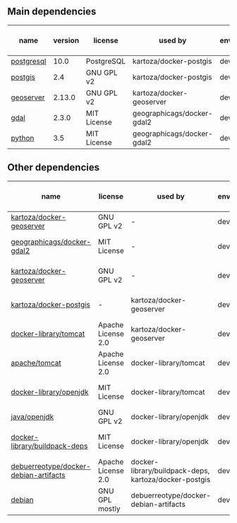 
## Main dependencies

| name | version | license | used by | env | bin or src | note |
| --- | --- | --- | --- | --- | --- | --- |
| [postgresql](https://www.postgresql.org/) | 10.0 | PostgreSQL | kartoza/docker-postgis | dev | bin | |
| [postgis](https://postgis.net/) | 2.4 | GNU GPL v2 | kartoza/docker-postgis | dev | bin | |
| [geoserver](https://github.com/geoserver/geoserver) | 2.13.0 | GNU GPL v2 | kartoza/docker-geoserver | dev | bin | |
| [gdal](http://www.gdal.org/) | 2.3.0 | MIT License | geographicags/docker-gdal2 | dev | bin | |
| [python](http://www.gdal.org/) | 3.5 | MIT License | geographicags/docker-gdal2 | dev | bin | |

## Other dependencies

| name | license | used by | env | bin or src | note |
| --- | --- | --- | --- | --- | --- |
| [kartoza/docker-geoserver](https://github.com/kartoza/docker-geoserver) | GNU GPL v2 | - | dev | src | docker-compose.yml |
| [geographicags/docker-gdal2](https://github.com/GeographicaGS/Docker-GDAL2) | MIT License | - | dev | bin | used as docker image |
| [kartoza/docker-geoserver](https://github.com/kartoza/docker-geoserver) | GNU GPL v2 | - | dev | bin | used as docker image |
| [kartoza/docker-postgis](https://github.com/kartoza/docker-postgis) | - | kartoza/docker-geoserver | dev | bin | used as docker image |
| [docker-library/tomcat](https://github.com/docker-library/tomcat) | Apache License 2.0 | kartoza/docker-geoserver | dev | bin | used as docker image |
| [apache/tomcat](http://tomcat.apache.org/) | Apache License 2.0 | docker-library/tomcat | dev | bin | |
| [docker-library/openjdk](https://github.com/docker-library/openjdk) | MIT License | docker-library/tomcat | dev | bin | used as docker image |
| [java/openjdk](http://openjdk.java.net/) | GNU GPL v2 | docker-library/openjdk | dev | bin | |
| [docker-library/buildpack-deps](https://github.com/docker-library/buildpack-deps) | MIT License | docker-library/openjdk | dev | bin | used as docker image |
| [debuerreotype/docker-debian-artifacts](https://github.com/debuerreotype/docker-debian-artifacts) | Apache License 2.0 | docker-library/buildpack-deps, kartoza/docker-postgis | dev | bin | used as docker image |
| [debian](https://www.debian.org/) | GNU GPL mostly | debuerreotype/docker-debian-artifacts | dev | bin | |
